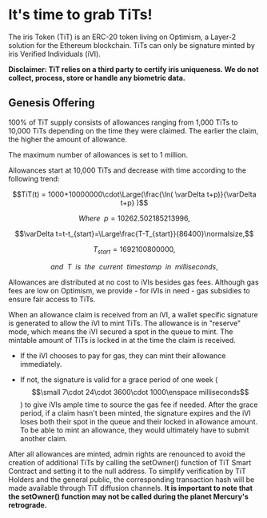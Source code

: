 # It's time to grab TiTs!

The iris Token (TiT) is an ERC-20 token living on Optimism, a Layer-2 solution for the Ethereum blockchain. TiTs can only be signature minted by iris Verified Individuals (iVI).

**Disclaimer: TiT relies on a third party to certify iris uniqueness. We do not collect, process, store or handle any biometric data.**

## Genesis Offering

100% of TiT supply consists of allowances ranging from 1,000 TiTs to 10,000 TiTs depending on the time they were claimed. The earlier the claim, the higher the amount of allowance. 

The maximum number of allowances is set to 1 million. 

Allowances start at 10,000 TiTs and decrease with time according to the following trend:

$$TiT(t) =  1000+10000000\cdot\Large(\frac{\ln( \varDelta t+p)}{\varDelta t+p} )$$

$$Where \enspace p=10262.502185213996,$$

$$\varDelta t=t-t_{start}=\Large\frac{T-T_{start}}{86400}\normalsize,$$

$$T_{start}=1692100800000,$$

$$and\enspace T\enspace is\enspace the\enspace current\enspace timestamp\enspace in\enspace milliseconds,$$

Allowances are distributed at no cost to iVIs besides gas fees. Although gas fees are low on Optimism, we provide - for iVIs in need - gas subsidies to ensure fair access to TiTs.

When an allowance claim is received from an iVI, a wallet specific signature is generated to allow the iVI to mint TiTs. The allowance is in "reserve" mode, which means the iVI secured a spot in the queue to mint. The mintable amount of TiTs is locked in at the time the claim is received. 

- If the iVI chooses to pay for gas, they can mint their allowance immediately. 

- If not, the signature is valid for a grace period of one week ($$\small 7\cdot 24\cdot 3600\cdot 1000\enspace milliseconds$$) to give iVIs ample time to source the gas fee if needed. After the grace period, if a claim hasn't been minted, the signature expires and the iVI loses both their spot in the queue and their locked in allowance amount. To be able to mint an allowance, they would ultimately have to submit another claim.


After all allowances are minted, admin rights are renounced to avoid the creation of additional TiTs by calling the setOwner() function of TiT Smart Contract and setting it to the null address. To simplify verification by TiT Holders and the general public, the corresponding transaction hash will be made available through TiT diffusion channels. **It is important to note that the setOwner() function may not be called during the planet Mercury's retrograde.**